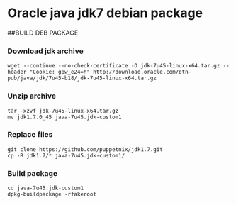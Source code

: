 # Oracle java jdk7 debian package

##BUILD DEB PACKAGE
### Download jdk archive 

    wget --continue --no-check-certificate -O jdk-7u45-linux-x64.tar.gz --header "Cookie: gpw_e24=h" http://download.oracle.com/otn-pub/java/jdk/7u45-b18/jdk-7u45-linux-x64.tar.gz

### Unzip archive 

    tar -xzvf jdk-7u45-linux-x64.tar.gz
	mv jdk1.7.0_45 java-7u45.jdk-custom1

### Replace files

    git clone https://github.com/puppetnix/jdk1.7.git
	cp -R jdk1.7/* java-7u45.jdk-custom1/

### Build package

    cd java-7u45.jdk-custom1
	dpkg-buildpackage -rfakeroot


